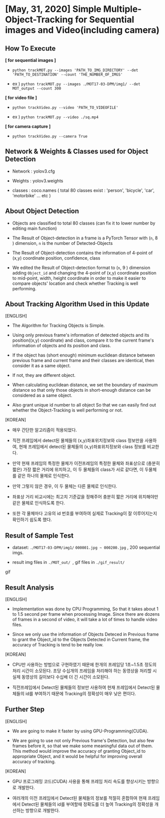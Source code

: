 [May, 31, 2020] Simple Multiple-Object-Tracking for Sequential images and Video(including camera)
=======

How To Execute
-------------------
**[ for sequential images ]**

- ```python trackMOT.py --images 'PATH_TO_IMG_DIRECTORY' --det 'PATH_TO_DESTINATION' --count 'THE_NUMBER_OF_IMGS'```

- ex )   ```python trackMOT.py --images ./MOT17-03-DPM/img1/ --det MOT_output --count 300```

**[ for video file ]**

- ```python trackVideo.py --video 'PATH_TO_VIDEOFILE'```

- ex ) ```python trackMOT.py --video ./sq.mp4```

**[ for camera capture ]**

- ```python trackVideo.py --camera True```


Network & Weights & Classes used for Object Detection
----------------

- Network : yolov3.cfg 

- Weights : yolov3.weights

- classes : coco.names ( total 80 classes exist : 'person', 'bicycle', 'car', 'motorbike' ... etc )


About Object Detection
---------------
- Objects are classified to total 80 classes (can fix it to lower number by editing main function)

- The Result of Object-detection in a frame is a PyTorch Tensor with (```n```, 8 ) dimension, ```n``` is the number of Detected-Objects

- The Result of Object-detection contains the information of 4-point of (x,y) coordinate position, confidence, class

- We edited the Result of Object-detection format to  (```n```, 9 ) dimension adding ```Object_id``` and changing the 4-point of (x,y) coordinate position to mid-point, width, height coordinate in order to make it easier to compare objects' location and check whether Tracking is well performing. 


About Tracking Algorithm Used in this Update
--------------

[ENGLISH]

- The Algorithm for Tracking Objects is Simple.

- Using only previous frame's information of detected objects and its position((x,y) coordinate) and class, compare it to the current frame's information of objects and its position and class.

- If the object has (short enough) minimum euclidean distance between previous frame and current frame and their classes are identical, then consider it as a same object.

- If not, they are different object.

- When calculating euclidean distance, we set the boundary of maximum distance so that only those objects in short-enough distance can be considered as a same object.

- Also grant unique id number to all object So that we can easily find out whether the Object-Tracking is well performing or not.


[KOREAN]

- 매우 간단한 알고리즘이 적용되었다.

- 직전 프레임에서 detect된 물체들의 (x,y)좌표위치정보와 class 정보만을 사용하여, 현재 프레임에서 detect된 물체들의 (x,y)좌표위치정보와 class 정보를 비교한다.

- 만약 현재 프레임의 특정한 물체가 이전프레임의 특정한 물체와 좌표상으로 (충분히 짧은) 가장 짧은 거리에 위치하고, 이 두 물체들의 class가 서로 같다면, 이 두물체를 같은 하나의 물체로 인식한다.

- 만약 그렇지 않은 경우, 이 두 물체는 다른 물체로 인식한다.

- 좌표상 거리 비교시에는 최고치 기준값을 정해주어 충분히 짧은 거리에 위치해야만 같은 물체로 인식하도록 한다.

- 또한 각 물체마다 고유의 id 번호를 부여하여 실제로 Tracking이 잘 이루어지는지 확인하기 쉽도록 했다.



Result of Sample Test
----------------

- dataset: ```./MOT17-03-DPM/img1/```    ```000001.jpg ~ 000200.jpg``` , 200 sequential imgs.

- result img files  in ```./MOT_out/ ```,  gif files in ```./gif_result/ ```

gif





Result Analysis
-------------

[ENGLISH]

- Implementation was done by CPU Programming, So that it takes about 1 to 1.5 second per frame when processing Image. Since there are dozens of frames in a second of video, it will take a lot of times to handle video files.

- Since we only use the information of Objects Deteced in Previous frame to grant the Object_id to the Objects Detected in Current frame, the accuracy of Tracking is tend to be really low. 

[KOREAN]

- CPU만 사용하는 방법으로 구현하였기 때문에 한개의 프레임당 1초~1.5초 정도의 처리 시간이 소모된다. 초당 수십개의 프레임을 처리해야 하는 동영상을 처리할 시 실제 동영상의 길이보다 수십배 더 긴 시간이 소모된다. 

- 직전프레임에서 Detect된 물체들의 정보만 사용하여 현재 프레임에서 Detect된 물체들의 id를 부여하기 때문에 Tracking의 정확성이 매우 낮은 편이다.


Further Step
-------------

[ENGLISH]

- We are going to make it faster by using GPU-Programming(CUDA).

- We are going to use not only Previous frame's Detection, but also few frames before it, so that we make some meaningful data out of them. This method would improve the accuracy of granting Object_id to appropriate Object, and it would be helpful for improving overall accuracy of tracking.

[KOREAN]

- GPU 프로그래밍 코드(CUDA) 사용을 통해 프레임 처리 속도를 향상시키는 방향으로 개발한다.

- 여러개의 이전 프레임에서 Detect된 물체들의 정보를 적절히 혼합하여 현재 프레임에서 Detect된 물체들의 id를 부여할때 정확도를 더 높여 Tracking의 정확성을 개선하는 방향으로 개발한다.





